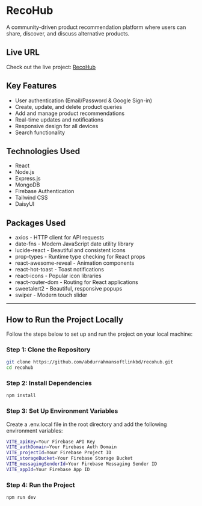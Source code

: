 # RecoHub

A community-driven product recommendation platform where users can share, discover, and discuss alternative products.

## Live URL

Check out the live project: [RecoHub](https://b10-a11-product-recommendation.web.app)

## Key Features

- User authentication (Email/Password & Google Sign-in)
- Create, update, and delete product queries
- Add and manage product recommendations
- Real-time updates and notifications
- Responsive design for all devices
- Search functionality

## Technologies Used

- React
- Node.js
- Express.js
- MongoDB
- Firebase Authentication
- Tailwind CSS
- DaisyUI

## Packages Used

- axios - HTTP client for API requests
- date-fns - Modern JavaScript date utility library
- lucide-react - Beautiful and consistent icons
- prop-types - Runtime type checking for React props
- react-awesome-reveal - Animation components
- react-hot-toast - Toast notifications
- react-icons - Popular icon libraries
- react-router-dom - Routing for React applications
- sweetalert2 - Beautiful, responsive popups
- swiper - Modern touch slider

---

## How to Run the Project Locally

Follow the steps below to set up and run the project on your local machine:

### Step 1: Clone the Repository

```bash
git clone https://github.com/abdurrahmansoftlinkbd/recohub.git
cd recohub
```

### Step 2: Install Dependencies

```bash
npm install
```

### Step 3: Set Up Environment Variables

Create a .env.local file in the root directory and add the following environment variables:

```bash
VITE_apiKey=Your Firebase API Key
VITE_authDomain=Your Firebase Auth Domain
VITE_projectId=Your Firebase Project ID
VITE_storageBucket=Your Firebase Storage Bucket
VITE_messagingSenderId=Your Firebase Messaging Sender ID
VITE_appId=Your Firebase App ID
```

### Step 4: Run the Project

```bash
npm run dev
```
